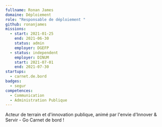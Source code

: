 ```yaml
---
fullname: Ronan James
domaine: Déploiement
role: "Responsable de déploiement "
github: ronanjames
missions:
  - start: 2021-01-25
    end: 2021-06-30
    status: admin
    employer: DGEFP
  - status: independent
    employer: DINUM
    start: 2021-07-01
    end: 2021-07-30
startups:
  - carnet.de.bord
badges:
  - segur
competences:
  - Communication
  - Administration Publique
---
```

Acteur de terrain et d'innovation publique, animé par l'envie d'Innover & Servir - Go Carnet de bord !